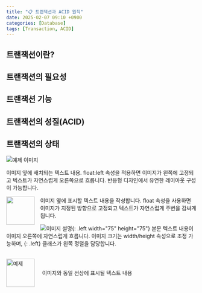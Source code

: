 ```yaml
---
title: "📋 트랜잭션과 ACID 원칙"
date: 2025-02-07 09:10 +0900
categories: [Database]
tags: [Transaction, ACID]
---
```


## 트랜잭션이란?


## 트랜잭션의 필요성

## 트랜잭션 기능

## 트랜잭션의 성질(ACID)

## 트랜잭션의 상태

<div class="float-container">
    <img src="https://encrypted-tbn0.gstatic.com/images?q=tbn:ANd9GcScRCenBN5JIfCZT16wTy-MCe0oa8peTDggUA&s" alt="예제 이미지">
    <p>이미지 옆에 배치되는 텍스트 내용. float:left 속성을 적용하면 이미지가 왼쪽에 고정되고 텍스트가 자연스럽게 오른쪽으로 흐릅니다. 반응형 디자인에서 유연한 레이아웃 구성이 가능합니다.</p>
</div>

<div>
<img src="https://encrypted-tbn0.gstatic.com/images?q=tbn:ANd9GcScRCenBN5JIfCZT16wTy-MCe0oa8peTDggUA&s" style="float:left; width:75px; margin-right:15px;">
<p>이미지 옆에 표시할 텍스트 내용을 작성합니다. float 속성을 사용하면 이미지가 지정된 방향으로 고정되고 텍스트가 자연스럽게 주변을 감싸게 됩니다.</p>
</div>

![이미지 설명](https://encrypted-tbn0.gstatic.com/images?q=tbn:ANd9GcScRCenBN5JIfCZT16wTy-MCe0oa8peTDggUA&s){: .left width="75" height="75"}
본문 텍스트 내용이 이미지 오른쪽에 자연스럽게 흐릅니다. 
이미지 크기는 width/height 속성으로 조정 가능하며, 
{: .left} 클래스가 왼쪽 정렬을 담당합니다.

<br>

<div style="display: flex; align-items: center; gap: 20px;">
  <img src="https://encrypted-tbn0.gstatic.com/images?q=tbn:ANd9GcScRCenBN5JIfCZT16wTy-MCe0oa8peTDggUA&s" alt="예제" style="width: 75px;">
  <p>이미지와 동일 선상에 표시될 텍스트 내용</p>
</div>


